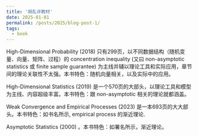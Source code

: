 ```yaml
---
title: '胡乱评教材'
date: 2025-01-01
permalink: /posts/2025/blog-post-1/
tags:
  - book
---
```


High-Dimensional Probability (2018) 只有299页，以不同数据结构（随机变量、向量、矩阵、过程）的 concentration inequality (又曰 non-asymptotic statistics 或 finite sample guarantee) 为主线并辅以理论工具和实际应用，章节间的理论关联性不太强。本书特色：随机向量相关，以及实际中的应用。

High-Dimensional Statistics (2019) 是一个570页的大部头，以理论工具和模型为主线、内容超级丰富。本书特色：跟 non-asymptotic 相关的理论就都涵盖。

Weak Convergence and Empirical Processes (2023) 是一本693页的大大部头。本书特色：如书名所示, empirical process 的渐近理论.

Asymptotic Statistics (2000) 。本书特色：如署名所示，渐近理论。